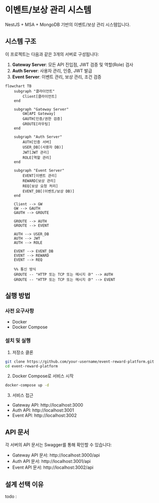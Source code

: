 # 이벤트/보상 관리 시스템

NestJS + MSA + MongoDB 기반의 이벤트/보상 관리 시스템입니다.

## 시스템 구조

이 프로젝트는 다음과 같은 3개의 서버로 구성됩니다:

1. **Gateway Server**: 모든 API 진입점, JWT 검증 및 역할(Role) 검사
2. **Auth Server**: 사용자 관리, 인증, JWT 발급
3. **Event Server**: 이벤트 관리, 보상 관리, 조건 검증
```mermaid
flowchart TB
    subgraph "클라이언트"
        Client[클라이언트]
    end

    subgraph "Gateway Server"
        GW[API Gateway]
        GAUTH[인증/권한 검증]
        GROUTE[라우팅]
    end

    subgraph "Auth Server"
        AUTH[인증 서버]
        USER_DB[(사용자 DB)]
        JWT[JWT 관리]
        ROLE[역할 관리]
    end

    subgraph "Event Server"
        EVENT[이벤트 관리]
        REWARD[보상 관리]
        REQ[보상 요청 처리]
        EVENT_DB[(이벤트/보상 DB)]
    end

    Client --> GW
    GW --> GAUTH
    GAUTH --> GROUTE
    
    GROUTE --> AUTH
    GROUTE --> EVENT
    
    AUTH --> USER_DB
    AUTH --> JWT
    AUTH --> ROLE
    
    EVENT --> EVENT_DB
    EVENT --> REWARD
    EVENT --> REQ
    
    %% 통신 방식
    GROUTE -- "HTTP 또는 TCP 또는 메시지 큐" --> AUTH
    GROUTE -- "HTTP 또는 TCP 또는 메시지 큐" --> EVENT
```

## 실행 방법

### 사전 요구사항

- Docker
- Docker Compose

### 설치 및 실행

1. 저장소 클론

```bash
git clone https://github.com/your-username/event-reward-platform.git
cd event-reward-platform
```

2. Docker Compose로 서비스 시작

```bash
docker-compose up -d
```

3. 서비스 접근

- Gateway API: http://localhost:3000
- Auth API: http://localhost:3001
- Event API: http://localhost:3002

## API 문서

각 서버의 API 문서는 Swagger를 통해 확인할 수 있습니다:

- Gateway API 문서: http://localhost:3000/api
- Auth API 문서: http://localhost:3001/api
- Event API 문서: http://localhost:3002/api

## 설계 선택 이유
 todo : 


